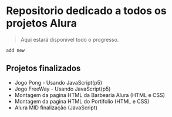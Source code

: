 # Repositorio dedicado a todos os projetos Alura

> Aqui estará disponivel todo o progresso.

```
add new
```

## Projetos finalizados

* Jogo Pong - Usando JavaScript(p5)
* Jogo FreeWay - Usando JavaScript(p5)
* Montagem da pagina HTML da Barbearia Alura (HTML e CSS)
* Montagem da pagina HTML do Portifolio (HTML e CSS)
* Alura MID finalização (JavaScript)
